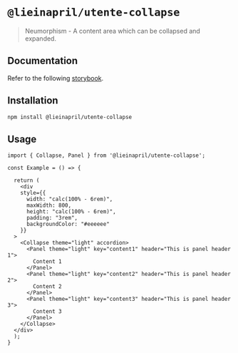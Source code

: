 # `@lieinapril/utente-collapse`

> Neumorphism - A content area which can be collapsed and expanded.

## Documentation

Refer to the following [storybook](https://lordono.github.io/utente/).

## Installation

```bash
npm install @lieinapril/utente-collapse
```

## Usage

```JSX
import { Collapse, Panel } from '@lieinapril/utente-collapse';

const Example = () => {

  return (
    <div
    style={{
      width: "calc(100% - 6rem)",
      maxWidth: 800,
      height: "calc(100% - 6rem)",
      padding: "3rem",
      backgroundColor: "#eeeeee"
    }}
  >
    <Collapse theme="light" accordion>
      <Panel theme="light" key="content1" header="This is panel header 1">
        Content 1
      </Panel>
      <Panel theme="light" key="content2" header="This is panel header 2">
        Content 2
      </Panel>
      <Panel theme="light" key="content3" header="This is panel header 3">
        Content 3
      </Panel>
    </Collapse>
  </div>
  );
}
```
